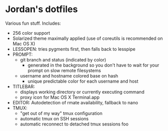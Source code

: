 Jordan's dotfiles
=================

Various fun stuff. Includes:

- 256 color support
- Solarized theme maximally applied (use of coreutils is recommended on Mac OS X)
- LESSOPEN: tries pygments first, then falls back to lesspipe
- PROMPT:
	- git branch and status (indicated by color)
		- generated in the background so you don't have to wait for your prompt on slow remote filesystems
	- username and hostname colored base on hash
		- unique predictable color for each username and host
- TITLEBAR:
	- displays working directory or currently executing command
	- proxy icon for Mac OS X Terminal.app
- EDITOR: Autodetection of rmate availability, fallback to nano
- TMUX:
	- "get out of my way" tmux configuration
	- automatic tmux on SSH sessions
	- automatic reconnect to detached tmux sessions
foo
